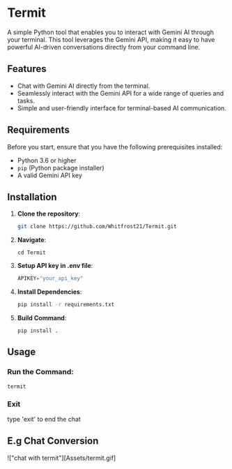 # Termit

A simple Python tool that enables you to interact with Gemini AI through your terminal. This tool leverages the Gemini API, making it easy to have powerful AI-driven conversations directly from your command line.

## Features

- Chat with Gemini AI directly from the terminal.
- Seamlessly interact with the Gemini API for a wide range of queries and tasks.
- Simple and user-friendly interface for terminal-based AI communication.

## Requirements

Before you start, ensure that you have the following prerequisites installed:

- Python 3.6 or higher
- `pip` (Python package installer)
- A valid Gemini API key

## Installation

1. **Clone the repository**:
   ```bash
   git clone https://github.com/Whitfrost21/Termit.git
   ```
2. **Navigate**:
   ```
   cd Termit
   ```
3. **Setup API key in .env file**:
   ```python
   APIKEY="your_api_key"
   ```
4. **Install Dependencies**:
   ```bash
   pip install -r requirements.txt
   ```
5. **Build Command**:
   ```
   pip install .
   ```

## Usage

### **Run the Command**:

    termit

### **Exit**

type 'exit' to end the chat

## E.g Chat Conversion

!["chat with termit"][Assets/termit.gif]
